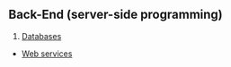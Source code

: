 ## Back-End (server-side programming)

1. [Databases](https://github.com/neutrino-git/TelerikAcademy/tree/master/Back-end/Databases)
* [Web services](https://github.com/neutrino-git/TelerikAcademy/tree/master/Back-end/Web-services)

